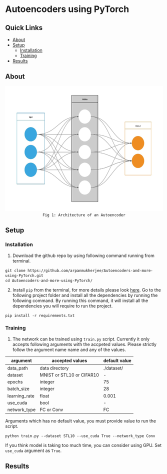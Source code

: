 
# Autoencoders using PyTorch

## Quick Links
- [About](#about)
- [Setup](#setup)
	- [Installation](#installation)
	- [Training](#training)
- [Results](#results)

## About
<p align="center">
	<img src="images/autoencoder.jpeg" height='400px'/><br>
	<code>Fig 1: Architecture of an Autoencoder</code>
</p>

## Setup
### Installation
1. Download the github repo by using following command running from terminal.
```
git clone https://github.com/arpanmukherjee/Autoencoders-and-more-using-PyTorch.git
cd Autoencoders-and-more-using-PyTorch/
```

2. Install `pip` from the terminal, for more details please look [here](https://pypi.org/project/pip/). Go to the following project folder and install all the dependencies by running the following command. By running this command, it will install all the dependencies you will require to run the project.
```
pip install -r requirements.txt
```

### Training
1. The network can be trained using `train.py` script. Currently it only accepts following arguments with the accpeted values. Please strictly follow the argument name name and any of the values.

| argument | accepted values | default value |
|--|--|--|
| data_path | data directory | ./dataset/ |
| dataset | MNIST or STL10 or CIFAR10 | - |
| epochs | integer | 75 |
| batch_size | integer | 28 |
| learning_rate | float | 0.001 |
| use_cuda | bool | - |
| network_type | FC or Conv | FC |

Arguments which has no default value, you must provide value to run the script.
```
python train.py --dataset STL10 --use_cuda True --network_type Conv
```
If you think model is taking too much time, you can consider using GPU. Set `use_cuda` argument as `True`.
## Results

